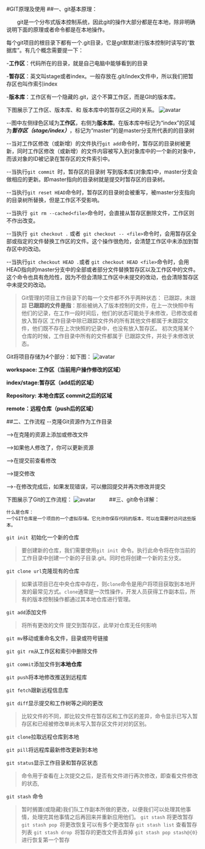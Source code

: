 #GIT原理及使用
##一、git基本原理：

　　git是一个分布式版本控制系统，因此git的操作大部分都是在本地，除非明确说明下面的原理或者命令都是在本地操作。

每个git项目的根目录下都有一个.git目录，它是git默默进行版本控制时读写的“数据库”。有几个概念需要提一下：

-**工作区**：代码所在的目录，就是自己电脑中能够看到的目录

-**暂存区**：英文叫stage或者index。一般存放在.git/index文件中，所以我们把暂存区也叫作索引index

-**版本库**：工作区有一个隐藏的.git，这个不算工作区，而是GIt的版本库。

 

下图展示了工作区、版本库、和 版本库中的暂存区之间的关系。
![avatar](https://img2020.cnblogs.com/blog/154172/202111/154172-20211128154955686-1532351478.png)
 

 

--图中左侧绿色区域为**工作区**，右侧为**版本库**。在版本库中标记为“index”的区域为***暂存区（stage/index）***，标记为“master”的是master分支所代表的的目录树


--当对工作区修改（或新增）的文件执行`git add`命令时，暂存区的目录树被更新，同时工作区修改（或新增）的文件内容被写入到对象库中的一个新的对象中，而该对象的ID被记录在暂存区的文件索引中。

--当执行`git commit `时，暂存区的目录树 写到版本库(对象库)中，master分支会做相应的更新。即master指向的目录树就是提交时暂存区的目录树。

--当执行` git reset HEAD `命令时，暂存区的目录树会被重写，被master分支指向的目录树所替换，但是工作区不受影响。

--当执行` git rm --cached<file>`命令时，会直接从暂存区删除文件，工作区则不作出改变。

--当执行` git checkout .` 或者` git checkout -- <file>`命令时，会用暂存区全部或指定的文件替换工作区的文件。这个操作很危险，会清楚工作区中未添加到暂存区中的改动。

--当执行`git checkout HEAD .`或者 `git checkout HEAD <file>`命令时，会用HEAD指向的master分支中的全部或者部分文件替换暂存区以及工作区中的文件。这个命令也具有危险性，因为不但会清除工作区中未提交的改动，也会清除暂存区中未提交的改动。

> Git管理的项目工作目录下的每一个文件都不外乎两种状态： 已跟踪，未跟踪
> **已跟踪的文件是指**：那些被纳入了版本控制的文件，在上一次快照中有他们的记录，在工作一段时间后，他们的状态可能处于未修改，已修改或者放入暂存区
>    工作目录中除已跟踪文件外的所有其他文件都属于未跟踪文件，他们既不存在上次快照的记录中，也没有放入暂存区。
>    初次克隆某个仓库的时候，工作目录中所有的文件都属于 已跟踪文件，并处于未修改状态。


Git将项目存储为4个部分：如下图：
![avatar](https://img2020.cnblogs.com/blog/154172/202111/154172-20211128164015785-774007107.png)
　　

 

**workspace: 工作区（当前用户操作修改的区域）**

**index/stage:暂存区（add后的区域）**

**Repository: 本地仓库区 commit之后的区域**

**remote：远程仓库（push后的区域）**

##二、工作流程
--克隆Git资源作为工作目录

-->在克隆的资源上添加或修改文件

-->如果他人修改了，你可以更新资源

-->在提交前查看修改

-->提交修改

-->-在修改完成后，如果发现错误，可以撤回提交并再次修改并提交

下图展示了Git的工作流程：
![avatar](https://img2020.cnblogs.com/blog/154172/202111/154172-20211128162654131-1849794365.png)
　　
##三、git命令详解：


```
什么是仓库：
一个GIT仓库是一个项目的一个虚拟存储。它允许你保存代码的版本，可以在需要时访问这些版本。
```

`git init `初始化一个新的仓库

>要创建新的仓库，我们需要使用`git init `命令。执行此命令将在你当前的工作目录中创建一个新的子目录.git。同时也将创建一个新的主分支。　　

`git clone url`克隆现有的仓库

>如果该项目已在中央仓库中存在，则`clone`命令是用户将项目获取到本地开发的最常见方式。`clone`通常是一次性操作，开发人员获得工作副本后，所有的版本控制操作都通过其本地仓库进行管理。


`git add`添加文件

>将所有更改的文件 提交到暂存区，此举对仓库无任何影响

`git mv`移动或重命名文件，目录或符号链接


`git git rm`从工作区和索引中删除文件

`git commit`添加文件到**本地仓库**



`git push`将本地修改推送到远程库

`git fetch`跟新远程信息库

`git diff`显示提交和工作树等之间的更改

>比较文件的不同，即比较文件在暂存区和工作区的差异，命令显示已写入暂存区和已经被修改单尚未写入暂存区文件对对的区别。

`git clone`拉取远程仓库到本地

`git pill`将远程库最新修改更新到本地

`git status`显示工作目录和暂存区状态
>命令用于查看在上次提交之后，是否有文件进行再次修改，即查看文件修改的状态,
 
`git stash` 命令

>暂时搁置(或隐藏)我们队工作副本所做的更改，以便我们可以处理其他事情，处理完其他事情之后再回来并重新应用他们。
>`git stash`   将更改暂存
>`git stash pop `将更改恢复可以有多个更改暂存
>`git stash list` 查看暂存列表
>`git stash drop `将暂存的更改文件丢弃掉
>`git stash pop stash@{0} `进行恢复第一个暂存

　　　　




